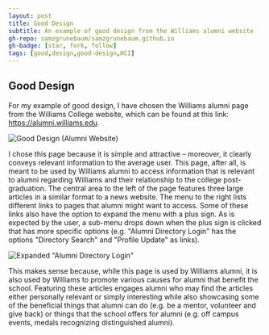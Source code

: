 ```yaml
---
layout: post
title: Good Design
subtitle: An example of good design from the Williams alumni website
gh-repo: samzgrunebaum/samzgrunebaum.github.io
gh-badge: [star, fork, follow]
tags: [good,design,good-design,HCI]
---
```


## Good Design

  For my example of good design, I have chosen the Williams alumni page from the Williams College website, which can be found at this link: https://alumni.williams.edu.

![Good Design (Alumni Website)](https://github.com/samzgrunebaum/samzgrunebaum.github.io/blob/master/_posts/Screen%20Shot%202018-09-10%20at%205.01.37%20PM.png)

  I chose this page because it is simple and attractive – moreover, it clearly conveys relevant information to the average user. This page, after all, is meant to be used by Williams alumni to access information that is relevant to alumni regarding Williams and their relationship to the college post-graduation. The central area to the left of the page features three large articles in a similar format to a news website. The menu to the right lists different links to pages that alumni might want to access. Some of these links also have the option to expand the menu with a plus sign. As is expected by the user, a sub-menu drops down when the plus sign is clicked that has more specific options (e.g. "Alumni Directory Login" has the options "Directory Search" and "Profile Update" as links).
  
![Expanded "Alumni Directory Login"](https://github.com/samzgrunebaum/samzgrunebaum.github.io/blob/master/_posts/Screen%20Shot%202018-09-10%20at%205.01.37%20PM.png)  
  
  This makes sense because, while this page is used by Williams alumni, it is also used by Williams to promote various causes for alumni that benefit the school. Featuring these articles engages alumni who may find the articles either personally relevant or simply interesting while also showcasing some of the beneficial things that alumni can do (e.g. be a mentor, volunteer and give back) or things that the school offers for alumni (e.g. off campus events, medals recognizing distinguished alumni).

